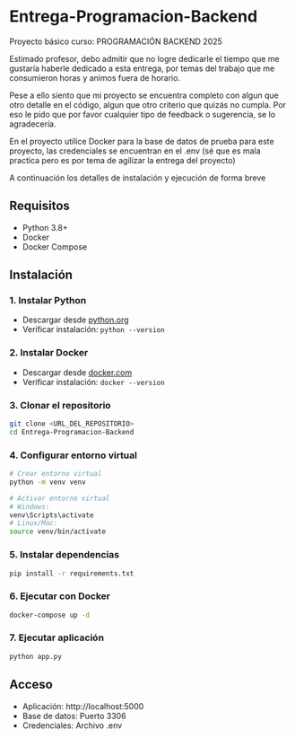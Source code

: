 # Entrega-Programacion-Backend
Proyecto básico curso: PROGRAMACIÓN BACKEND 2025

Estimado profesor, debo admitir que no logre dedicarle el tiempo que me gustaría haberle dedicado a esta entrega, por temas del trabajo que me consumieron horas y animos fuera de horario.

Pese a ello siento que mi proyecto se encuentra completo con algun que otro detalle en el código, algun que otro criterio que quizás no cumpla. Por eso le pido que por favor cualquier tipo de feedback o sugerencia, se lo agradecería.

En el proyecto utilice Docker para la base de datos de prueba para este proyecto, las credenciales se encuentran en el .env (sé que es mala practica pero es por tema de agilizar la entrega del proyecto)

A continuación los detalles de instalación y ejecución de forma breve

## Requisitos
- Python 3.8+
- Docker
- Docker Compose

## Instalación

### 1. Instalar Python
- Descargar desde [python.org](https://www.python.org/downloads/)
- Verificar instalación: `python --version`

### 2. Instalar Docker
- Descargar desde [docker.com](https://www.docker.com/get-started)
- Verificar instalación: `docker --version`

### 3. Clonar el repositorio
```bash
git clone <URL_DEL_REPOSITORIO>
cd Entrega-Programacion-Backend
```

### 4. Configurar entorno virtual
```bash
# Crear entorno virtual
python -m venv venv

# Activar entorno virtual
# Windows:
venv\Scripts\activate
# Linux/Mac:
source venv/bin/activate
```

### 5. Instalar dependencias
```bash
pip install -r requirements.txt
```

### 6. Ejecutar con Docker
```bash
docker-compose up -d
```

### 7. Ejecutar aplicación
```bash
python app.py
```

## Acceso
- Aplicación: http://localhost:5000
- Base de datos: Puerto 3306
- Credenciales: Archivo .env

